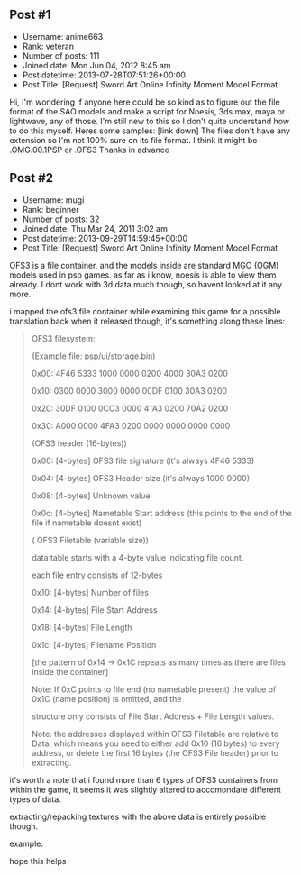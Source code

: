 ## Post #1
- Username: anime663
- Rank: veteran
- Number of posts: 111
- Joined date: Mon Jun 04, 2012 8:45 am
- Post datetime: 2013-07-28T07:51:26+00:00
- Post Title: [Request] Sword Art Online Infinity Moment Model Format

Hi, I'm wondering if anyone here could be so kind as to figure out the file format of the SAO models and make a script for Noesis, 3ds max, maya or lightwave, any of those. I'm still new to this so I don't quite understand how to do this myself. Heres some samples: [link down]
The files don't have any extension so I'm not 100% sure on its file format. I think it might be .OMG.00.1PSP or .OFS3
Thanks in advance
## Post #2
- Username: mugi
- Rank: beginner
- Number of posts: 32
- Joined date: Thu Mar 24, 2011 3:02 am
- Post datetime: 2013-09-29T14:59:45+00:00
- Post Title: [Request] Sword Art Online Infinity Moment Model Format

OFS3 is a file container, and the models inside are standard MGO (OGM) models used in psp games.
as far as i know, noesis is able to view them already. I dont work with 3d data much though, so havent looked at it any more.

i mapped the ofs3 file container while examining this game for a possible translation back when it released though,
it's something along these lines:

> OFS3 filesystem:
>
> (Example file: psp/ui/storage.bin)
>
> 0x00: 4F46 5333 1000 0000 0200 4000 30A3 0200
>
> 0x10: 0300 0000 3000 0000 00DF 0100 30A3 0200
>
> 0x20: 30DF 0100 0CC3 0000 41A3 0200 70A2 0200
>
> 0x30: A000 0000 4FA3 0200 0000 0000 0000 0000
>
> 
>
> (OFS3 header (16-bytes))
>
> 0x00: [4-bytes] OFS3 file signature (it's always 4F46 5333)
>
> 0x04: [4-bytes] OFS3 Header size (it's always 1000 0000)
>
> 0x08: [4-bytes] Unknown value
>
> 0x0c: [4-bytes] Nametable Start address (this points to the end of the file if nametable doesnt exist)
>
> 
>
> ( OFS3 Filetable (variable size))
>
> data table starts with a 4-byte value indicating file count.
>
> each file entry consists of 12-bytes
>
> 
>
> 0x10: [4-bytes] Number of files
>
> 
>
> 0x14: [4-bytes] File Start Address
>
> 0x18: [4-bytes] File Length
>
> 0x1c: [4-bytes] Filename Position
>
> 
>
> [the pattern of 0x14 -> 0x1C repeats as many times as there are files inside the container]
>
> 
>
> Note: If 0xC points to file end (no nametable present) the value of 0x1C (name position) is omitted, and the
>
> structure only consists of File Start Address + File Length values.
>
> 
>
> Note: the addresses displayed within OFS3 Filetable are relative to Data, which means you need to either add 0x10 (16 bytes) to every address, or delete the first 16 bytes (the OFS3 File header) prior to extracting.

it's worth a note that i found more than 6 types of OFS3 containers from within the game, it seems it was slightly altered to accomondate different types of data.

extracting/repacking textures with the above data is entirely possible though.

example.


hope this helps
